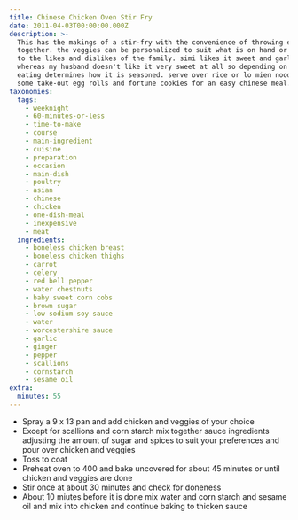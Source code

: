 ```yaml
---
title: Chinese Chicken Oven Stir Fry
date: 2011-04-03T00:00:00.000Z
description: >-
  This has the makings of a stir-fry with the convenience of throwing everything
  together. the veggies can be personalized to suit what is on hand or to cater
  to the likes and dislikes of the family. simi likes it sweet and garlicky
  whereas my husband doesn't like it very sweet at all so depending on who is
  eating determines how it is seasoned. serve over rice or lo mien noodles with
  some take-out egg rolls and fortune cookies for an easy chinese meal.
taxonomies:
  tags:
    - weeknight
    - 60-minutes-or-less
    - time-to-make
    - course
    - main-ingredient
    - cuisine
    - preparation
    - occasion
    - main-dish
    - poultry
    - asian
    - chinese
    - chicken
    - one-dish-meal
    - inexpensive
    - meat
  ingredients:
    - boneless chicken breast
    - boneless chicken thighs
    - carrot
    - celery
    - red bell pepper
    - water chestnuts
    - baby sweet corn cobs
    - brown sugar
    - low sodium soy sauce
    - water
    - worcestershire sauce
    - garlic
    - ginger
    - pepper
    - scallions
    - cornstarch
    - sesame oil
extra:
  minutes: 55
---
```

 - Spray a 9 x 13 pan and add chicken and veggies of your choice
 - Except for scallions and corn starch mix together sauce ingredients adjusting the amount of sugar and spices to suit your preferences and pour over chicken and veggies
 - Toss to coat
 - Preheat oven to 400 and bake uncovered for about 45 minutes or until chicken and veggies are done
 - Stir once at about 30 minutes and check for doneness
 - About 10 miutes before it is done mix water and corn starch and sesame oil and mix into chicken and continue baking to thicken sauce
